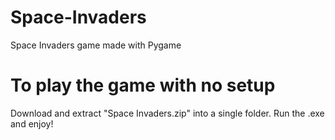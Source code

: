 # Space-Invaders
Space Invaders game made with Pygame

# To play the game with no setup
Download and extract "Space Invaders.zip" into a single folder.
Run the .exe and enjoy!
